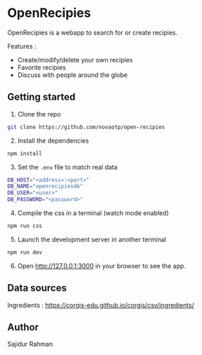 # OpenRecipies

OpenRecipies is a webapp to search for or create recipies.

Features :

- Create/modify/delete your own recipies
- Favorite recipies
- Discuss with people around the globe

## Getting started

1. Clone the repo

```bash
git clone https://github.com/novaotp/open-recipies
```

2. Install the dependencies

```bash
npm install
```

3. Set the `.env` file to match real data

```bash
DB_HOST="<address>:<port>"
DB_NAME="openrecipiesdb"
DB_USER="<user>"
DB_PASSWORD="<password>"
```

4. Compile the css in a terminal (watch mode enabled)

```bash
npm run css
```

5. Launch the development server in another terminal

```bash
npm run dev
```

6. Open http://127.0.0.1:3000 in your browser to see the app.

## Data sources

Ingredients : https://corgis-edu.github.io/corgis/csv/ingredients/

## Author

Sajidur Rahman
